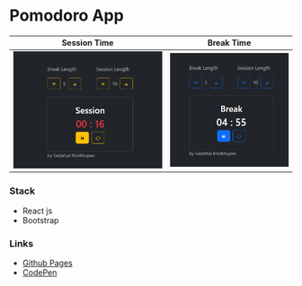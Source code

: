 # Pomodoro App

Session Time               |  Break Time
:-------------------------:|:-------------------------:
![Preview v1](./PreviewV1.png)  |   ![Preview v2](./PreviewV2.png)

### Stack
* React js
* Bootstrap

### Links
* [Github Pages](https://saidafzalkh.github.io/pomodoro-app/)
* [CodePen](https://codepen.io/h_saddy00/full/ZEMzOzY)